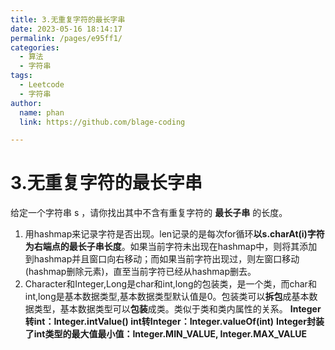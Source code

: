 ```yaml
---
title: 3.无重复字符的最长字串
date: 2023-05-16 18:14:17
permalink: /pages/e95ff1/
categories: 
  - 算法
  - 字符串
tags: 
  - Leetcode
  - 字符串
author: 
  name: phan
  link: https://github.com/blage-coding

---
```

# 3.无重复字符的最长字串

给定一个字符串 s ，请你找出其中不含有重复字符的 **最长子串** 的长度。

1. 用hashmap来记录字符是否出现。len记录的是每次for循环**以s.charAt(i)字符为右端点的最长子串长度**。如果当前字符未出现在hashmap中，则将其添加到hashmap并且窗口向右移动；而如果当前字符出现过，则左窗口移动(hashmap删除元素)，直至当前字符已经从hashmap删去。
2. Character和Integer,Long是char和int,long的包装类，是一个类，而char和int,long是基本数据类型,基本数据类型默认值是0。包装类可以**拆包**成基本数据类型，基本数据类型可以**包装**成类。类似于类和类内属性的关系。
**Integer转int：Integer.intValue()
int转Integer：Integer.valueOf(int)**
**Integer封装了int类型的最大值最小值：Integer.MIN_VALUE,  Integer.MAX_VALUE**